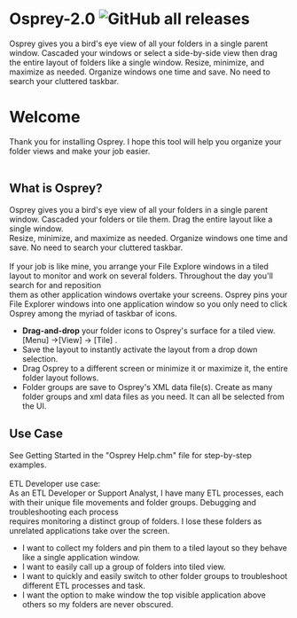 # Osprey-2.0 ![GitHub all releases](https://img.shields.io/github/downloads/TheCodeLessTraveled/Osprey-2.0/total?color=green)

Osprey gives you a bird's eye view of all your folders in a single parent window.  Cascaded your windows or select a side-by-side view then drag the entire layout of folders like a single window. Resize, minimize, and maximize as needed. Organize windows one time and save. No need to search your cluttered taskbar.

<html>
<Body>
<H1><b>Welcome</b></H1>

Thank you for installing Osprey. I hope this tool will help you organize your folder views and make your job easier. 
<br/><br/>
<!--
	This is a simple application with a handfull of features. To get a quick sense of the user interface, look at the topic, "Main Menu" which will have a few pictures.
-->
<h2>What is Osprey?</h2>
Osprey gives you a bird's eye view of all your folders in a single parent window. Cascaded your folders or tile them. Drag the entire layout like a single window. <br/>
Resize, minimize, and maximize as needed. Organize windows one time and save. No need to search your cluttered taskbar.
<br/><br/> 
If your job is like mine, you arrange your File Explore windows in a tiled layout to monitor and work on several folders. Throughout the day you'll search for and reposition <br/>
them as other application windows overtake your screens.  Osprey pins your File Explorer windows into one application window so you only need to click <br/>
Osprey among the myriad of taskbar of icons. 
<ul>

<li>
<b>Drag-and-drop</b> your folder icons to Osprey's surface for a tiled view. [Menu] ->[View] -> [Tile] .  


<br/>
<li>Save the layout to instantly activate the layout from a drop down selection. 

<br/>
<li>
Drag Osprey to a different screen or minimize it or maximize it, the entire folder layout follows. 

<br/>
<li>
Folder groups are save to  Osprey's XML data file(s). Create as many folder groups and  xml data files as you need. It can all be selected from the UI.
</ul>

<h2>Use Case</h2>
See Getting Started in the "Osprey Help.chm" file for step-by-step examples.
<br/><br/>
ETL Developer use case: 
<br/>
As an ETL Developer or Support Analyst, I have many ETL processes, each with their unique file movements and folder groups. Debugging and troubleshooting each process <br/>
	requires monitoring a distinct group of folders. I lose these folders as unrelated applications take over the screen. 
<ul>
<li> I want to collect my folders and pin them to a tiled layout so they behave like a single application window. </li>
<li> I want to easily call up a group of folders into tiled view. </li>
<li> I want to quickly and easily switch to other folder groups to troubleshoot different ETL processes and task.
<li> I want the option to make window the top visible application above others so my folders are never obscured.</li>
</ul> 
</body>
</html>

